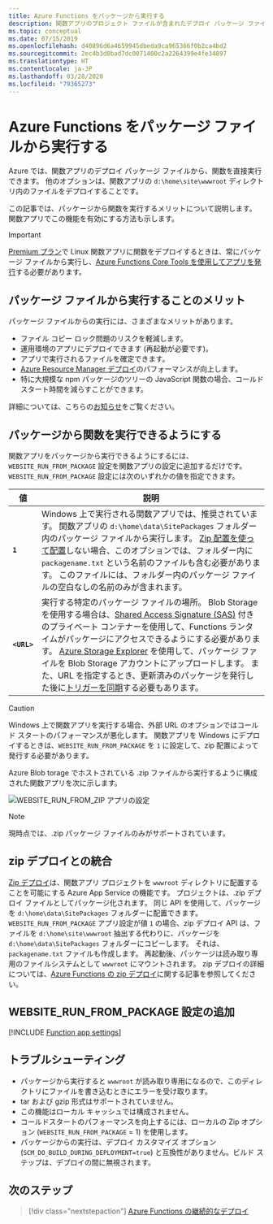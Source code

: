 ```yaml
---
title: Azure Functions をパッケージから実行する
description: 関数アプリのプロジェクト ファイルが含まれたデプロイ パッケージ ファイルをマウントすることで、Azure Functions ランタイムで関数を実行します。
ms.topic: conceptual
ms.date: 07/15/2019
ms.openlocfilehash: d40896d6a4659945dbeda9ca965366f0b2ca4bd2
ms.sourcegitcommit: 2ec4b3d0bad7dc0071400c2a2264399e4fe34897
ms.translationtype: HT
ms.contentlocale: ja-JP
ms.lasthandoff: 03/28/2020
ms.locfileid: "79365273"
---
```

# <a name="run-your-azure-functions-from-a-package-file"></a>Azure Functions をパッケージ ファイルから実行する

Azure では、関数アプリのデプロイ パッケージ ファイルから、関数を直接実行できます。 他のオプションは、関数アプリの `d:\home\site\wwwroot` ディレクトリ内のファイルをデプロイすることです。

この記事では、パッケージから関数を実行するメリットについて説明します。 関数アプリでこの機能を有効にする方法も示します。

> [!IMPORTANT]
> [Premium プラン](functions-scale.md#premium-plan)で Linux 関数アプリに関数をデプロイするときは、常にパッケージ ファイルから実行し、[Azure Functions Core Tools を使用してアプリを発行](functions-run-local.md#project-file-deployment)する必要があります。

## <a name="benefits-of-running-from-a-package-file"></a>パッケージ ファイルから実行することのメリット
  
パッケージ ファイルからの実行には、さまざまなメリットがあります。

+ ファイル コピー ロック問題のリスクを軽減します。
+ 運用環境のアプリにデプロイできます (再起動が必要です)。
+ アプリで実行されるファイルを確定できます。
+ [Azure Resource Manager デプロイ](functions-infrastructure-as-code.md)のパフォーマンスが向上します。
+ 特に大規模な npm パッケージのツリーの JavaScript 関数の場合、コールド スタート時間を減らすことができます。

詳細については、こちらの[お知らせ](https://github.com/Azure/app-service-announcements/issues/84)をご覧ください。

## <a name="enabling-functions-to-run-from-a-package"></a>パッケージから関数を実行できるようにする

関数アプリをパッケージから実行できるようにするには、`WEBSITE_RUN_FROM_PACKAGE` 設定を関数アプリの設定に追加するだけです。 `WEBSITE_RUN_FROM_PACKAGE` 設定には次のいずれかの値を指定できます。

| 値  | 説明  |
|---------|---------|
| **`1`**  | Windows 上で実行される関数アプリでは、推奨されています。 関数アプリの `d:\home\data\SitePackages` フォルダー内のパッケージ ファイルから実行します。 [Zip 配置を使って配置](#integration-with-zip-deployment)しない場合、このオプションでは、フォルダー内に `packagename.txt` という名前のファイルも含む必要があります。 このファイルには、フォルダー内のパッケージ ファイルの空白なしの名前のみが含まれます。 |
|**`<URL>`**  | 実行する特定のパッケージ ファイルの場所。 Blob Storage を使用する場合は、[Shared Access Signature (SAS)](../vs-azure-tools-storage-manage-with-storage-explorer.md#generate-a-sas-in-storage-explorer) 付きのプライベート コンテナーを使用して、Functions ランタイムがパッケージにアクセスできるようにする必要があります。 [Azure Storage Explorer](../vs-azure-tools-storage-manage-with-storage-explorer.md) を使用して、パッケージ ファイルを Blob Storage アカウントにアップロードします。 また、URL を指定するとき、更新済みのパッケージを発行した後に[トリガーを同期](functions-deployment-technologies.md#trigger-syncing)する必要もあります。 |

> [!CAUTION]
> Windows 上で関数アプリを実行する場合、外部 URL のオプションではコールド スタートのパフォーマンスが悪化します。 関数アプリを Windows にデプロイするときは、`WEBSITE_RUN_FROM_PACKAGE` を `1` に設定して、zip 配置によって発行する必要があります。

Azure Blob torage でホストされている .zip ファイルから実行するように構成された関数アプリを次に示します。

![WEBSITE_RUN_FROM_ZIP アプリの設定](./media/run-functions-from-deployment-package/run-from-zip-app-setting-portal.png)

> [!NOTE]
> 現時点では、.zip パッケージ ファイルのみがサポートされています。

## <a name="integration-with-zip-deployment"></a>zip デプロイとの統合

[Zip デプロイ][Zip deployment for Azure Functions]は、関数アプリ プロジェクトを `wwwroot` ディレクトリに配置することを可能にする Azure App Service の機能です。 プロジェクトは、.zip デプロイ ファイルとしてパッケージ化されます。 同じ API を使用して、パッケージを `d:\home\data\SitePackages` フォルダーに配置できます。 `WEBSITE_RUN_FROM_PACKAGE` アプリ設定が値 `1` の場合、zip デプロイ API は、ファイルを `d:\home\site\wwwroot` 抽出する代わりに、パッケージを `d:\home\data\SitePackages` フォルダーにコピーします。 それは、`packagename.txt` ファイルも作成します。 再起動後、パッケージは読み取り専用のファイルシステムとして `wwwroot` にマウントされます。 zip デプロイの詳細については、[Azure Functions の zip デプロイ](deployment-zip-push.md)に関する記事を参照してください。

## <a name="adding-the-website_run_from_package-setting"></a>WEBSITE_RUN_FROM_PACKAGE 設定の追加

[!INCLUDE [Function app settings](../../includes/functions-app-settings.md)]


## <a name="troubleshooting"></a>トラブルシューティング

- パッケージから実行すると `wwwroot` が読み取り専用になるので、このディレクトリにファイルを書き込むときにエラーを受け取ります。
- tar および gzip 形式はサポートされていません。
- この機能はローカル キャッシュでは構成されません。
- コールドスタートのパフォーマンスを向上するには、ローカルの Zip オプション (`WEBSITE_RUN_FROM_PACKAGE` = 1) を使用します。
- パッケージからの実行は、デプロイ カスタマイズ オプション (`SCM_DO_BUILD_DURING_DEPLOYMENT=true`) と互換性がありません。ビルド ステップは、デプロイの間に無視されます。

## <a name="next-steps"></a>次のステップ

> [!div class="nextstepaction"]
> [Azure Functions の継続的なデプロイ](functions-continuous-deployment.md)

[Zip deployment for Azure Functions]: deployment-zip-push.md
